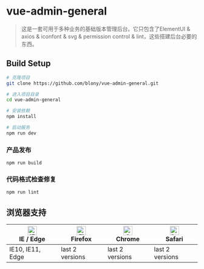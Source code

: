 # vue-admin-general
> 这是一套可用于多种业务的基础版本管理后台。它只包含了ElementUI & axios & iconfont & svg & permission control & lint，这些搭建后台必要的东西。
## Build Setup
```bash
# 克隆项目
git clone https://github.com/blony/vue-admin-general.git

# 进入项目目录
cd vue-admin-general

# 安装依赖
npm install

# 启动服务
npm run dev
```


### 产品发布
```
npm run build
```

### 代码格式检查修复
```
npm run lint
```

## 浏览器支持

| [<img src="https://raw.githubusercontent.com/alrra/browser-logos/master/src/edge/edge_48x48.png" alt="IE / Edge" width="24px" height="24px" />](http://godban.github.io/browsers-support-badges/)</br>IE / Edge | [<img src="https://raw.githubusercontent.com/alrra/browser-logos/master/src/firefox/firefox_48x48.png" alt="Firefox" width="24px" height="24px" />](http://godban.github.io/browsers-support-badges/)</br>Firefox | [<img src="https://raw.githubusercontent.com/alrra/browser-logos/master/src/chrome/chrome_48x48.png" alt="Chrome" width="24px" height="24px" />](http://godban.github.io/browsers-support-badges/)</br>Chrome | [<img src="https://raw.githubusercontent.com/alrra/browser-logos/master/src/safari/safari_48x48.png" alt="Safari" width="24px" height="24px" />](http://godban.github.io/browsers-support-badges/)</br>Safari |
| --------- | --------- | --------- | --------- |
| IE10, IE11, Edge| last 2 versions| last 2 versions| last 2 versions
